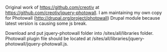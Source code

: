 Original work of https://github.com/creotiv at https://github.com/creotiv/jquery-photowall.
I am maintaining my own copy for Photowall (http://drupal.org/project/photowall) Drupal module because latest version is causing some js break.

Download and put jquery-photowall folder into /sites/all/libraries folder. Photowall plugin file should be located at /sites/all/libraries/jquery-photowall/jquery-photowall.js.
